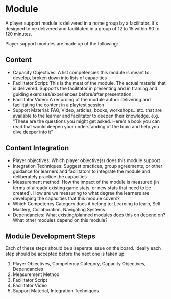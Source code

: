 # Module

A player support module is delivered in a home group by a facilitator. It's designed to be delivered and facilitated in a group of 12 to 15 within 90 to 120 minutes.

Player support modules are made up of the following:

## Content

- Capacity Objectives: A list competencies this module is meant to develop, broken down into lists of capacities
- Facilitator Script: This is the meat of the module. The actual material that is delivered. Supports the facilitator in presenting and in framing and guiding exercises/experiences before/after presentation
- Facilitator Video: A recording of the module author delivering and facilitating the content in a playtest session
- Support Material: FAQ, Video, articles, books, workshops...etc. that are available to the learner and facilitator to deepen their knowledge.  e.g. "These are the questions you might get asked. Here's a book you can read that would deepen your understanding of the topic and help you dive deeper into it"


## Content Integration

- Player objectives: Which player objective(s) does this module support
- Integration Techniques: Suggest practices, group agreements, or other guidance for learners and facilitators to integrate the module and deliberately practice the capacities
- Measurement method: How the impact of the module is measured (in terms of already existing game stats, or new stats that need to be created). How are we measuring to what degree the learners are developing the capacities that this module covers?
- Which Competency Category does it belong to: Learning to learn, Self Mastery, Collaboration, Navigating Systems
- Dependancies: What existing/planned modules does this on depend on? What other modules depend on this module?


## Module Development Steps

Each of these steps should be a seperate issue on the board. 
Ideally each step should be accepted before the next one is taken up. 

1. Player Objectives, Competency Category, Capacity Objectives, Dependancies
2. Measurement Method
3. Facilitator Script
4. Facilitator Video
5. Support Material, Integration Techniques
